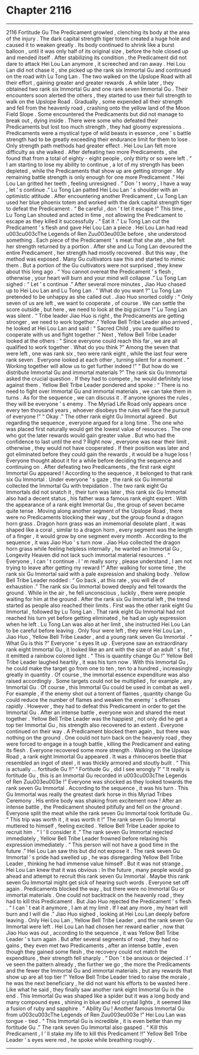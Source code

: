
# Chapter 2116


---

2116 Fortitude Gu The Predicament growled , clenching its body at the area of the injury .
The dark capital strength tiger totem created a huge hole and caused it to weaken greatly .
Its body continued to shrink like a burst balloon , until it was only half of its original size , before the hole closed up and mended itself .
After stabilizing its condition , the Predicament did not dare to attack Hei Lou Lan anymore , it screeched and ran away .
Hei Lou Lan did not chase it , she picked up the rank six Immortal Gu and continued on the road with Lu Tong Lan .
The two walked on the Upslope Road with all their effort , gaining greater and greater rewards .
A while later , they obtained two rank six Immortal Gu and one rank seven Immortal Gu .
Their encounters soon alerted the others , they started to use their full strength to walk on the Upslope Road .
Gradually , some expended all their strength and fell from the heavenly road , crashing onto the yellow land of the Moon Field Slope .
Some encountered the Predicaments but did not manage to break out , dying inside . There were some who defeated their Predicaments but lost too much strength , they had gloomy expressions .
Predicaments were a mystical type of wild beasts in essence , one ’ s battle strength had to be greatly exceeding their endurance limit for them to lose . Only strength path methods had greater effect .
Hei Lou Lan felt more difficulty as she walked .
After defeating two more Predicaments , she found that from a total of eighty - eight people , only thirty or so were left .
“ I am starting to lose my ability to continue , a lot of my strength has been depleted , while the Predicaments that show up are getting stronger . My remaining battle strength is only enough for one more Predicament .” Hei Lou Lan gritted her teeth , feeling unresigned .
“ Don ’ t worry , I have a way , let ’ s continue .” Lu Tong Lan patted Hei Lou Lan ’ s shoulder with an optimistic attitude .
After encountering another Predicament , Lu Tong Lan used her blue phoenix totem and worked with the dark capital strength tiger to defeat the Predicament .
“ Be careful , don ’ t let it escape !” This time , Lu Tong Lan shouted and acted in time , not allowing the Predicament to escape as they killed it successfully .
“ Eat it .” Lu Tong Lan cut the Predicament ’ s flesh and gave Hei Lou Lan a piece .
Hei Lou Lan had read u003cu003cThe Legends of Ren Zuu003eu003e before , she understood something .
Each piece of the Predicament ’ s meat that she ate , she felt her strength returned by a portion . After she and Lu Tong Lan devoured the entire Predicament , her strength had mostly recovered .
But this way , the method was exposed .
Many Gu cultivators saw this and started to mimic them .
But a portion of the Gu cultivators were not surprised , they knew about this long ago .
“ You cannot overeat the Predicament ’ s flesh , otherwise , your heart will burn and your mind will collapse .” Lu Tong Lan sighed : “ Let ’ s continue .”
After several more minutes , Jiao Huo chased up to Hei Lou Lan and Lu Tong Lan .
“ What do you want ?” Lu Tong Lan pretended to be unhappy as she called out .
Jiao Huo snorted coldly : “ Only seven of us are left , we want to cooperate , of course . We can settle the score outside , but here , we need to look at the big picture !”
Lu Tong Lan was silent .
“ Tribe leader Jiao Huo is right , the Predicaments are getting stronger , we need to work together .” Yellow Bell Tribe Leader also arrived , he looked at Hei Lou Lan and said : “ Sacred Child , you are qualified to cooperate with us and fight together .”
Next , Yellow Bell Tribe Leader looked at the others : “ Since everyone could reach this far , we are all qualified to work together . What do you think ?”
Among the seven that were left , one was rank six , two were rank eight , while the last four were rank seven .
Everyone looked at each other , turning silent for a moment .
“ Working together will allow us to get further indeed !”
“ But how do we distribute Immortal Gu and immortal materials ?” The rank six Gu Immortal asked the crucial question .
If they had to compete , he would definitely lose against them .
Yellow Bell Tribe Leader pondered and spoke : “ There is no need to fight over Immortal Gu and immortal materials , we can take them in turns . As for the sequence , we can discuss it . If anyone ignores the rules , they will be everyone ’ s enemy . The Myriad Life Road only appears once every ten thousand years , whoever disobeys the rules will face the pursuit of everyone !”
“ Okay .” The other rank eight Gu Immortal agreed .
But regarding the sequence , everyone argued for a long time .
The one who was placed first naturally would get the lowest value of resources . The one who got the later rewards would gain greater value . But who had the confidence to last until the end ?
Right now , everyone was near their limit , otherwise , they would not have cooperated . If their position was later and got eliminated before they could gain the rewards , it would be a huge loss !
Everyone thought about it for a while before deciding the sequence and continuing on .
After defeating two Predicaments , the first rank eight Immortal Gu appeared !
According to the sequence , it belonged to that rank six Gu Immortal .
Under everyone ’ s gaze , the rank six Gu Immortal collected the Immortal Gu with trepidation .
The two rank eight Gu Immortals did not snatch it , their turn was later , this rank six Gu Immortal also had a decent status , his father was a famous rank eight expert .
With the appearance of a rank eight Immortal Gu , the group of seven became quite tense .
Moving along another segment of the Upslope Road , there were no Predicaments blocking their way , but the group found a dragon horn grass .
Dragon horn grass was an immemorial desolate plant , it was shaped like a coral , similar to a dragon horn , every segment was the length of a finger , it would grow by one segment every month .
According to the sequence , it was Jiao Huo ’ s turn now .
Jiao Huo collected the dragon horn grass while feeling helpless internally , he wanted an Immortal Gu , Longevity Heaven did not lack such immortal material resources .
“ Everyone , I can ’ t continue . I ’ m really sorry , please understand , I am not trying to leave after getting my reward !” After walking for some time , the rank six Gu Immortal said with a pale expression and shaking body .
Yellow Bell Tribe Leader nodded : “ Go back , at this rate , you will die of exhaustion .”
The rank six Gu Immortal bowed deeply and fell towards the ground .
While in the air , he fell unconscious , luckily , there were people waiting for him at the ground .
After the rank six Gu Immortal left , the trend started as people also reached their limits . First was the other rank eight Gu Immortal , followed by Lu Tong Lan .
That rank eight Gu Immortal had not reached his turn yet before getting eliminated , he had an ugly expression when he left .
Lu Tong Lan was also at her limit , she instructed Hei Lou Lan to be careful before leaving .
Only four were left , they were Hei Lou Lan , Jiao Huo , Yellow Bell Tribe Leader , and a young rank seven Gu Immortal .
“ What Gu is this ?” Everyone ’ s eyes lit up .
Everyone saw an extraordinary rank eight Immortal Gu , it looked like an ant with the size of an adult ’ s fist , it emitted a rainbow colored light .
“ This is quantity change Gu !” Yellow Bell Tribe Leader laughed heartily , it was his turn now .
With this Immortal Gu , he could make the target go from one to ten , ten to a hundred , increasingly greatly in quantity . Of course , the immortal essence expenditure was also raised accordingly . Some targets could not be multiplied , for example , any Immortal Gu .
Of course , this Immortal Gu could be used in combat as well .
For example , if the enemy shot out a torrent of flames , quantity change Gu could reduce the number of flames and weaken the enemy ’ s offenses rapidly .
However , they had to defeat this Predicament in order to get the Immortal Gu .
After an intense battle , everyone won and shared the meat together .
Yellow Bell Tribe Leader was the happiest , not only did he get a top tier Immortal Gu , his strength also recovered to an extent .
Everyone continued on their way .
A Predicament blocked them again , but there was nothing on the ground .
One could not turn back on the heavenly road , they were forced to engage in a tough battle , killing the Predicament and eating its flesh .
Everyone recovered some more strength .
Walking on the Upslope Road , a rank eight Immortal Gu appeared .
It was a rhinoceros beetle that resembled an ingot of steel , it was thickly armored and stoutly built .
“ This is actually … fortitude Gu !!”
“ Fortitude Gu , did I see wrongly ?’
“ It really is fortitude Gu , this is an Immortal Gu recorded in u003cu003cThe Legends of Ren Zuu003eu003e !”
Everyone was shocked as they looked towards the rank seven Gu Immortal . According to the sequence , it was his turn .
This Gu Immortal was really the greatest dark horse in this Myriad Tribes Ceremony . His entire body was shaking from excitement now !
After an intense battle , the Predicament shouted pitifully and fell on the ground .
Everyone split the meat while the rank seven Gu Immortal took fortitude Gu .
“ This trip was worth it , it was worth it !” The rank seven Gu Immortal muttered to himself , feeling excited .
Yellow Bell Tribe Leader spoke to recruit him .
“ I ’ ll consider it .” The rank seven Gu Immortal rejected immediately , Yellow Bell Tribe Leader frowned before relaxing his expression immediately .
“ This person will not have a good time in the future .” Hei Lou Lan saw this but did not expose it . The rank seven Gu Immortal ’ s pride had swelled up , he was disregarding Yellow Bell Tribe Leader , thinking he had immense value himself .
But it was not strange , Hei Lou Lan knew that it was obvious : In the future , many people would go ahead and attempt to recruit this rank seven Gu Immortal . Maybe this rank seven Gu Immortal might get sick of hearing such words .
Everyone set off again .
Predicaments blocked the way , but there were no Immortal Gu or immortal materials .
One could not backtrack on the heavenly road , they had to kill this Predicament .
But Jiao Huo rejected the Predicament ’ s flesh .
“ I can ’ t eat it anymore , I am at my limit . If I eat any more , my heart will burn and I will die .” Jiao Huo sighed , looking at Hei Lou Lan deeply before leaving .
Only Hei Lou Lan , Yellow Bell Tribe Leader , and the rank seven Gu Immortal were left .
Hei Lou Lan had chosen her reward earlier , now that Jiao Huo was out , according to the sequence , it was Yellow Bell Tribe Leader ’ s turn again .
But after several segments of road , they had no gains , they even met two Predicaments , after an intense battle , even though they gained some flesh , the recovery could not match the expenditure , their strength fell sharply .
“ Don ’ t be anxious or dejected . I ’ ve seen the pattern already , the further we go , the more the Predicaments and the fewer the Immortal Gu and immortal materials , but any rewards that show up are all top tier !” Yellow Bell Tribe Leader tried to raise the morale , he was the next beneficiary , he did not want his efforts to be wasted here .
Like what he said , they finally saw another rank eight Immortal Gu in the end .
This Immortal Gu was shaped like a spider but it was a long body and many compound eyes , shining in blue and red crystal lights , it seemed like a fusion of ruby and sapphire .
“ Ability Gu ! Another famous Immortal Gu from u003cu003cThe Legends of Ren Zuu003eu003e !” Hei Lou Lan was tongue - tied .
“ This Immortal Gu is incredible , it is even better than my fortitude Gu .” The rank seven Gu Immortal also gasped .
“ Kill this Predicament , I ’ ll stake my life to kill this Predicament !!” Yellow Bell Tribe Leader ’ s eyes were red , he spoke while breathing roughly .

---

